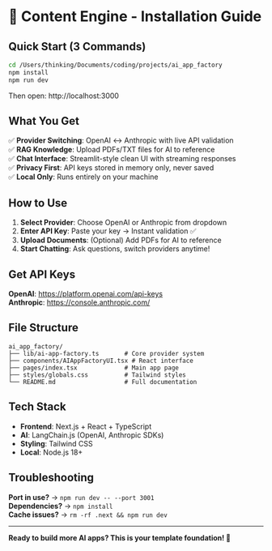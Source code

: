 # 🚀 Content Engine - Installation Guide

## Quick Start (3 Commands)

```bash
cd /Users/thinking/Documents/coding/projects/ai_app_factory
npm install
npm run dev
```

Then open: http://localhost:3000

## What You Get

✅ **Provider Switching**: OpenAI ↔ Anthropic with live API validation  
✅ **RAG Knowledge**: Upload PDFs/TXT files for AI to reference  
✅ **Chat Interface**: Streamlit-style clean UI with streaming responses  
✅ **Privacy First**: API keys stored in memory only, never saved  
✅ **Local Only**: Runs entirely on your machine  

## How to Use

1. **Select Provider**: Choose OpenAI or Anthropic from dropdown
2. **Enter API Key**: Paste your key → Instant validation ✅
3. **Upload Documents**: (Optional) Add PDFs for AI to reference  
4. **Start Chatting**: Ask questions, switch providers anytime!

## Get API Keys

**OpenAI**: https://platform.openai.com/api-keys  
**Anthropic**: https://console.anthropic.com/

## File Structure

```
ai_app_factory/
├── lib/ai-app-factory.ts       # Core provider system
├── components/AIAppFactoryUI.tsx # React interface  
├── pages/index.tsx             # Main app page
├── styles/globals.css          # Tailwind styles
└── README.md                   # Full documentation
```

## Tech Stack

- **Frontend**: Next.js + React + TypeScript
- **AI**: LangChain.js (OpenAI, Anthropic SDKs)
- **Styling**: Tailwind CSS
- **Local**: Node.js 18+

## Troubleshooting

**Port in use?** → `npm run dev -- --port 3001`  
**Dependencies?** → `npm install`  
**Cache issues?** → `rm -rf .next && npm run dev`

---

**Ready to build more AI apps? This is your template foundation! 🤖**
